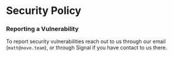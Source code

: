 # Security Policy

### Reporting a Vulnerability

To report security vulnerabilities reach out to us through our email (`matt@nove.team`), or through Signal if you have contact to us there.
